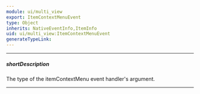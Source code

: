 ```yaml
---
module: ui/multi_view
export: ItemContextMenuEvent
type: Object
inherits: NativeEventInfo,ItemInfo
uid: ui/multi_view:ItemContextMenuEvent
generateTypeLink: 
---
```

---
##### shortDescription
The type of the itemContextMenu event handler's argument.

---
<!-- Description goes here -->